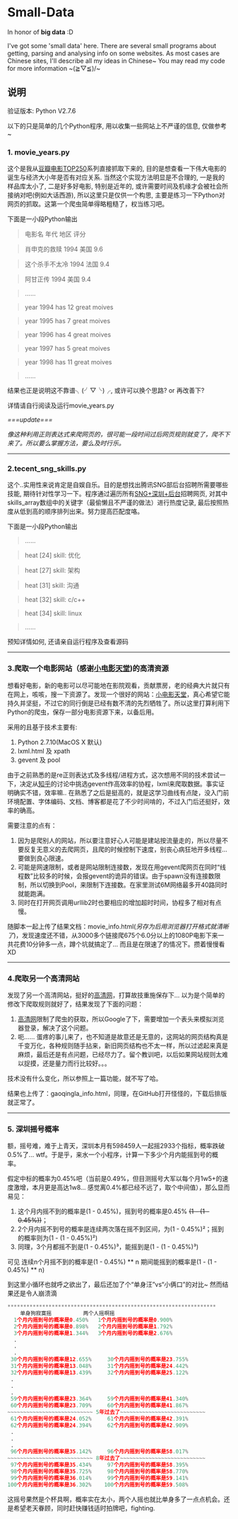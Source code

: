 # Small-Data
In honor of **big data** :D

I've got some 'small data' here. There are several small programs about getting, parsing and analysing info on some websites. As most cases are Chinese sites, I'll describe all my ideas in Chinese~ You may read my code for more information ~\(≧▽≦)/~

## 说明
验证版本: Python V2.7.6

以下的只是简单的几个Python程序, 用以收集一些网站上不严谨的信息, 仅做参考~

### 1. movie_years.py
这个是我从[豆瓣电影TOP250](http://movie.douban.com/top250?start=0&filter=&type=)系列直接抓取下来的, 目的是想查看一下伟大电影的诞生与经济大小年是否有对应关系. 当然这个实现方法明显是不合理的, 一是我的样品库太小了, 二是好多好电影, 特别是近年的, 或许需要时间及机缘才会被社会所接纳对吧(例如大话西游), 所以这里只是仅供一个构思, 主要是练习一下Python对网页的抓取。这第一个爬虫简单得略粗糙了，权当练习吧。

下面是一小段Python输出

> 电影名   年代   地区   评分

> 肖申克的救赎   1994   美国   9.6

> 这个杀手不太冷   1994   法国   9.4

> 阿甘正传   1994   美国   9.4

> ......

> year 1994 has 12 great moives

> year 1995 has 7 great moives

> year 1996 has 4 great moives

> year 1997 has 5 great moives

> year 1998 has 11 great moives

> ......




结果也正是说明这不靠谱╮(╯▽╰)╭, 或许可以换个思路? or 再改善下?

详情请自行阅读及运行movie_years.py

*===update===*

*像这种利用正则表达式来爬网页的，很可能一段时间过后网页规则就变了，爬不下来了。所以要么掌握方法，要么及时行乐。*

---

### 2.tecent_sng_skills.py
这个..实用性来说肯定是自娱自乐。目的是想找出腾讯SNG部后台招聘所需要哪些技能, 期待针对性学习一下。程序通过遍历所有[SNG+深圳+后台](http://hr.tencent.com/position.php?keywords=SNG+%E5%90%8E%E5%8F%B0&lid=2218&tid=0)招聘网页, 对其中skills_array数组中的关键字（最偷懒且不严谨的做法）进行热度记录, 最后按照热度从低到高的顺序排列出来。努力提高匹配度咯。

下面是一小段Python输出

> ......

> heat [24]	 skill: 优化

> heat [27]	 skill: 架构

> heat [31]	 skill: 沟通

> heat [32]	 skill: c/c++

> heat [34]	 skill: linux

> ......

预知详情如何, 还请亲自运行程序及查看源码

---

### 3.爬取一个电影网站（感谢[小电影天堂](http://www.xdytt.com))的高清资源
想看好电影，新的电影可以尽可能地在影院观看，贡献票房，老的经典大片就只有在网上，咳咳，搜一下资源了。发现一个很好的网站：[小电影天堂](http://www.xdytt.com)，真心希望它能持久并坚挺，不过它的同行倒是已经有数不清的先烈牺牲了。所以这里打算利用下Python的爬虫，保存一部分电影资源下来，以备后用。

采用的且基于技术主要有:

1. Python 2.7.10(MacOS X 默认)
2. lxml.html 及 xpath
3. gevent 及 pool

由于之前熟悉的是re正则表达式及多线程/进程方式，这次想用不同的技术尝试一下，决定从[知乎](http://www.zhihu.com/question/24590883)的讨论中挑选gevent作高效率的协程，lxml来爬取数据。事实证明确实不错，效率嘛.. 在熟悉了之后是挺高的，就是这学习曲线有点陡，没入门前环境配置、字体编码、文档、博客都是花了不少时间啃的，不过入门后还挺好，效率的确高。

需要注意的点有：

1. 因为是爬别人的网站，所以要注意好心人可能是建站按流量走的，所以尽量不要反复无意义的去爬网页，且爬的时候控制下速度，别丧心病狂地开多线程... 要做到良心限速。
2. 可能是网速限制，或者是网站限制连接数，发现在用gevent爬网页在同时“线程数”比较多的时候，会报gevent的诡异的错误。由于spawn没有连接数限制，所以切换到Pool，来限制下连接数。在家里测试6M网络最多开40路同时就能跑满。
3. 同时在打开网页调用urllib2时也要相应的增加超时时间，协程多了相对有点慢。

随脚本一起上传了结果文档：movie_info.html(*另存为后用浏览器打开格式就清晰了*)，发现速度还不错，从3000多个链接爬675个6.0分以上的1080P电影下来一共花费10分钟多一点，蹲个坑就搞定了... 而且是在限速了的情况下。攒着慢慢看 XD

---

### 4.爬取另一个高清网站
发现了另一个高清网站，挺好的[高清网](http://gaoqing.la)，打算故技重施保存下... 以为是个简单的修改下爬取规则就好了，结果发现了下面的问题：

1. [高清网](http://gaoqing.la)限制了爬虫的获取，所以Google了下，需要增加一个表头来模拟浏览器登录，解决了这个问题。
2. 呃...... 蛋疼的事儿来了，也不知道是故意还是无意的，这网站的网页结构真是千变万化，各种规则随手拈来，新旧网页结构也不太一样，所以过滤起来真是麻烦，最后还是有点问题，已经尽力了。留个教训吧，以后如果网站规则太难以捉摸，还是量力而行比较好。。。

技术没有什么变化，所以参照上一篇功能，就不写了哈。

结果也上传了：gaoqingla_info.html，同理，在GitHub打开怪怪的，下载后排版就正常了。

---

### 5. 深圳摇号概率

额，摇号难，难于上青天，深圳本月有598459人一起摇2933个指标，概率跌破0.5%了... wtf。于是乎，来水一个小程序，计算一下多少个月内能摇到号的概率。

假定中标的概率为0.45%吧（当前是0.49%，但目测摇号大军以每个月1w5+的速度激增，本月更是高达1w8... 感觉离0.4%都已经不远了，取个中间值），那么显而易见：
1. 这个月内摇不到的概率是(1 - 0.45%)，摇到号的概率是0.45% ~~(1 - (1 - 0.45%))~~；
2. 2个月内摇不到号的概率是连续两次落在摇不到区间，为(1 - 0.45%)²；摇到的概率则为(1 - (1 - 0.45%)²)
3. 同理，3个月都摇不到是(1 - 0.45%)³，能摇到是(1 - (1 - 0.45%)³)

可见
连续n个月摇不到的概率是(1 - 0.45%) ** n
期间能摇到的概率是(1 - (1 - 0.45%) ** n)

到这里小循环也就呼之欲出了，最后还加了个“单身汪”vs“小俩口”的对比~ 然而结果还是令人崩溃滴

```python
******************************************************************
    单身狗寂寞摇          两个人摇啊摇
  1个月内摇到号的概率是0.450%   1个月内摇到号的概率是0.900%
  2个月内摇到号的概率是0.898%   2个月内摇到号的概率是1.792%
  3个月内摇到号的概率是1.344%   3个月内摇到号的概率是2.676%
  .
  .
  .
 30个月内摇到号的概率是12.655%     30个月内摇到号的概率是23.755%
 31个月内摇到号的概率是13.048%     31个月内摇到号的概率是24.442%
 32个月内摇到号的概率是13.439%     32个月内摇到号的概率是25.122%
 .
 .
 .
 59个月内摇到号的概率是23.364%     59个月内摇到号的概率是41.340%
 60个月内摇到号的概率是23.709%     60个月内摇到号的概率是41.867%
~~~~~~~~~~~~~~~~~~~~~~~~~~~ 5年过去了~~~~~~~~~~~~~~~~~~~~~~~~~~~
 61个月内摇到号的概率是24.052%     61个月内摇到号的概率是42.391%
 62个月内摇到号的概率是24.394%     62个月内摇到号的概率是42.909%
 .
 .
 .
 96个月内摇到号的概率是35.142%     96个月内摇到号的概率是58.017%
~~~~~~~~~~~~~~~~~~~~~~~~~~~ 8年过去了~~~~~~~~~~~~~~~~~~~~~~~~~~~
 97个月内摇到号的概率是35.434%     97个月内摇到号的概率是58.395%
 98个月内摇到号的概率是35.725%     98个月内摇到号的概率是58.770%
 99个月内摇到号的概率是36.014%     99个月内摇到号的概率是59.141%
100个月内摇到号的概率是36.302%    100个月内摇到号的概率是59.508%
```

这摇号果然是个杯具啊，概率实在太小，两个人摇也就比单身多了一点点机会。还是希望老天眷顾，同时赶快赚钱适时拍牌吧，fighting.
